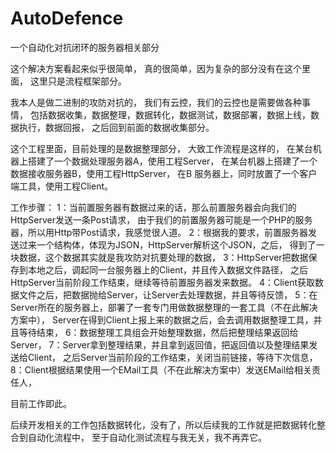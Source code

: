 ﻿# AutoDefence
一个自动化对抗闭环的服务器相关部分

这个解决方案看起来似乎很简单，
真的很简单，因为复杂的部分没有在这个里面，
这里只是流程框架部分。

我本人是做二进制的攻防对抗的，
我们有云控，我们的云控也是需要做各种事情，
包括数据收集，数据整理，数据转化，数据测试，数据部署，数据上线，数据执行，数据回报，
之后回到前面的数据收集部分。

这个工程里面，目前处理的是数据整理部分，
大致工作流程是这样的，
在某台机器上搭建了一个数据处理服务器A，使用工程Server，
在某台机器上搭建了一个数据接收服务器B，使用工程HttpServer，
在B 服务器上，同时放置了一个客户端工具，使用工程Client。

工作步骤：
1：当前置服务器有数据过来的话，那么前置服务器会向我们的HttpServer发送一条Post请求，
由于我们的前置服务器可能是一个PHP的服务器，所以用Http带Post请求，我感觉很人道。
2：根据我的要求，前置服务器发送过来一个结构体，体现为JSON，HttpServer解析这个JSON，之后，
得到了一块数据，这个数据其实就是我攻防对抗要处理的数据，
3：HttpServer把数据保存到本地之后，调起同一台服务器上的Client，并且传入数据文件路径，
之后HttpServer当前阶段工作结束，继续等待前置服务器发来数据。
4：Client获取数据文件之后，把数据抛给Server，让Server去处理数据，并且等待反馈，
5：在Server所在的服务器上，部署了一套专门用做数据整理的一套工具（不在此解决方案中），
Server在得到Client上报上来的数据之后，会去调用数据整理工具，并且等待结束，
6：数据整理工具组会开始整理数据，然后把整理结果返回给Server，
7：Server拿到整理结果，并且拿到返回值，把返回值以及整理结果发送给Client，
之后Server当前阶段的工作结束，关闭当前链接，等待下次信息，
8：Client根据结果使用一个EMail工具（不在此解决方案中）发送EMail给相关责任人，

目前工作即此。

后续开发相关的工作包括数据转化，没有了，所以后续我的工作就是把数据转化整合到自动化流程中，
至于自动化测试流程与我无关，我不再弄它。